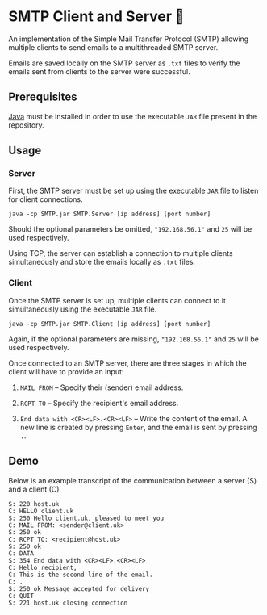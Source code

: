 # SMTP Client and Server 📧

An implementation of the Simple Mail Transfer Protocol (SMTP) allowing multiple clients to send emails to a  multithreaded SMTP server.

Emails are saved locally on the SMTP server as `.txt` files to verify the emails sent from clients to the server were successful.

## Prerequisites

[Java](https://www.java.com/en/download/help/download_options.html) must be installed in order to use the executable `JAR` file present in the repository.

## Usage

### Server

First, the SMTP server must be set up using the executable `JAR` file to listen for client connections.

```console
java -cp SMTP.jar SMTP.Server [ip address] [port number]
```

Should the optional parameters be omitted, `"192.168.56.1"` and `25` will be used respectively.

Using TCP, the server can establish a connection to multiple clients simultaneously and store the emails locally as `.txt` files.

### Client

Once the SMTP server is set up, multiple clients can connect to it simultaneously using the executable `JAR` file.

```console
java -cp SMTP.jar SMTP.Client [ip address] [port number]
```

Again, if the optional parameters are missing, `"192.168.56.1"` and `25` will be used respectively.

Once connected to an SMTP server, there are three stages in which the client will have to provide an input:

1. `MAIL FROM` – Specify their (sender) email address.

2. `RCPT TO` – Specify the recipient's email address.

3. `End data with <CR><LF>.<CR><LF>` – Write the content of the email. A new line is created by pressing `Enter`, and the email is sent by pressing `.`.

## Demo

Below is an example transcript of the communication between a server (S) and a client (C).

```
S: 220 host.uk
C: HELLO client.uk
S: 250 Hello client.uk, pleased to meet you
C: MAIL FROM: <sender@client.uk>
S: 250 ok
C: RCPT TO: <recipient@host.uk>
S: 250 ok
C: DATA
S: 354 End data with <CR><LF>.<CR><LF>
C: Hello recipient,
C: This is the second line of the email.
C: .
S: 250 ok Message accepted for delivery
C: QUIT
S: 221 host.uk closing connection
```